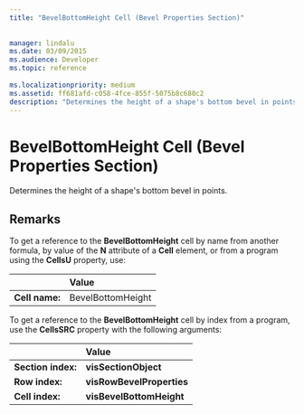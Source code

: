 ```yaml
---
title: "BevelBottomHeight Cell (Bevel Properties Section)"
 
 
manager: lindalu
ms.date: 03/09/2015
ms.audience: Developer
ms.topic: reference
 
ms.localizationpriority: medium
ms.assetid: ff681afd-c058-4fce-855f-5075b8c680c2
description: "Determines the height of a shape's bottom bevel in points."
---
```


# BevelBottomHeight Cell (Bevel Properties Section)

Determines the height of a shape's bottom bevel in points. 
  
## Remarks

To get a reference to the **BevelBottomHeight** cell by name from another formula, by value of the **N** attribute of a **Cell** element, or from a program using the **CellsU** property, use: 
  
||Value |
|:-----|:-----|
| **Cell name:**  <br/> | BevelBottomHeight  <br/> |
   
To get a reference to the **BevelBottomHeight** cell by index from a program, use the **CellsSRC** property with the following arguments: 
  
||Value |
|:-----|:-----|
| **Section index:**  <br/> |**visSectionObject** <br/> |
| **Row index:**  <br/> |**visRowBevelProperties** <br/> |
| **Cell index:**  <br/> |**visBevelBottomHeight** <br/> |
   

